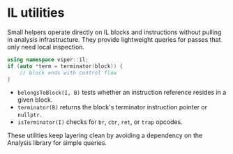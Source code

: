 # IL utilities

Small helpers operate directly on IL blocks and instructions without pulling in
analysis infrastructure. They provide lightweight queries for passes that only
need local inspection.

```cpp
using namespace viper::il;
if (auto *term = terminator(block)) {
    // block ends with control flow
}
```

- `belongsToBlock(I, B)` tests whether an instruction reference resides in a
  given block.
- `terminator(B)` returns the block's terminator instruction pointer or `nullptr`.
- `isTerminator(I)` checks for `br`, `cbr`, `ret`, or `trap` opcodes.

These utilities keep layering clean by avoiding a dependency on the Analysis
library for simple queries.
